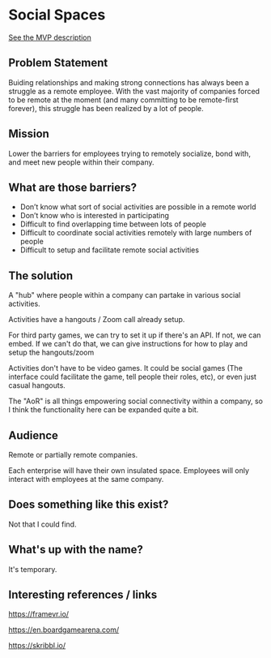 # Social Spaces

[See the MVP description](https://github.com/d12/social_spaces/issues/13#issue-632100362)

## Problem Statement

Buiding relationships and making strong connections has always been a struggle as a remote employee. With the vast majority of companies forced to be remote at the moment (and many committing to be remote-first forever), this struggle has been realized by a lot of people.

## Mission

Lower the barriers for employees trying to remotely socialize, bond with, and meet new people within their company.

## What are those barriers?

- Don’t know what sort of social activities are possible in a remote world
- Don’t know who is interested in participating
- Difficult to find overlapping time between lots of people
- Difficult to coordinate social activities remotely with large numbers of people
- Difficult to setup and facilitate remote social activities

## The solution

A "hub" where people within a company can partake in various social activities.

Activities have a hangouts / Zoom call already setup.

For third party games, we can try to set it up if there's an API. If not, we can embed. If we can't do that, we can give instructions for how to play and setup the hangouts/zoom

Activities don't have to be video games. It could be social games (The interface could facilitate the game, tell people their roles, etc), or even just casual hangouts.

The "AoR" is all things empowering social connectivity within a company, so I think the functionality here can be expanded quite a bit.

## Audience

Remote or partially remote companies.

Each enterprise will have their own insulated space. Employees will only interact with employees at the same company.

## Does something like this exist?

Not that I could find.

## What's up with the name?

It's temporary.

## Interesting references / links

https://framevr.io/

https://en.boardgamearena.com/

https://skribbl.io/
